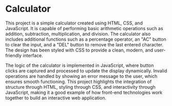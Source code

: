 # Calculator

This project is a simple calculator created using HTML, CSS, and JavaScript. It is capable of performing basic arithmetic operations such as addition, subtraction, multiplication, and division. The calculator also includes additional functions such as a percentage operator, an "AC" button to clear the input, and a "DEL" button to remove the last entered character. The design has been styled with CSS to provide a clean, modern, and user-friendly interface.

The logic of the calculator is implemented in JavaScript, where button clicks are captured and processed to update the display dynamically. Invalid operations are handled by showing an error message to the user, which ensures smooth functioning. This project highlights the integration of structure through HTML, styling through CSS, and interactivity through JavaScript, making it a good example of how front-end technologies work together to build an interactive web application.

